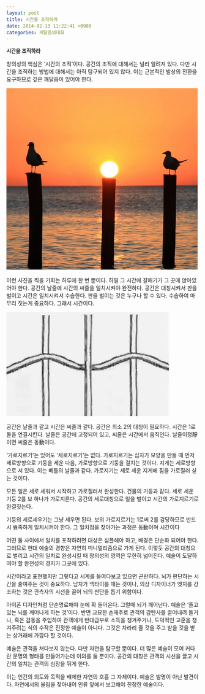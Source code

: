 ```yaml
---
layout: post
title: 시간을 조직하라
date: 2014-02-13 11:22:41 +0900
categories: 깨달음의대화
---
```

  


 <b style="LETTER-SPACING: 0px; FONT-SIZE: 10pt">시간을 조직하라</b>


  


창의성의 핵심은 ‘시간의 조직’이다. 공간의 조직에 대해서는 널리 알려져 있다. 다만 시간을 조직하는 방법에 대해서는 아직 탐구되어 있지 않다. 이는 근본적인 발상의 전환을 요구하므로 깊은 깨달음이 있어야 한다. 


  


 <img alt="0.jpg" src="files/attach/images/198/198/440/0.jpg" width="500" height="473" />

  


이런 사진을 찍을 기회는 하루에 한 번 뿐이다. 하필 그 시간에 갈매기가 그 곳에 앉아있어야 한다. 공간의 날줄에 시간의 씨줄을 일치시켜야 완전하다. 공간은 대칭시켜서 판을 벌이고 시간은 일치시켜서 수습한다. 판을 벌이는 것은 누구나 할 수 있다. 수습하여 마무리 짓는게 중요하다. 그래서 시간이다. 


  


 <img alt="1.JPG" src="files/attach/images/198/198/440/1.JPG" width="426" height="271" />

  


공간은 날줄과 같고 시간은 씨줄과 같다. 공간은 최소 2의 대칭이 필요하다. 시간은 1로 둘을 연결시킨다. 날줄은 공간에 고정되어 있고, 씨줄은 시간에서 움직인다. 날줄이정靜이면 씨줄은 동動이다. 


  


‘가로지르기’는 있어도 ‘세로지르기’는 없다. 가로지르기는 십자가 모양을 만들 때 먼저 세로방향으로 기둥을 세운 다음, 가로방향으로 기둥을 걸치는 것이다. 지게는 세로방향으로 서 있다. 이는 베틀의 날줄과 같다. 가로지기는 세로 세운 지게에 짐을 가로질러 싣는 것이다. 


  


모든 일은 세로 세워서 시작하고 가로질러서 완성한다. 건물의 기둥과 같다. 세로 세운 기둥 2를 보 하나가 가로지른다. 공간의 세로대칭으로 일을 벌이고 시간의 가로지르기로 완결짓는다. 


  


기둥의 세로세우기는 그냥 세우면 된다. 보의 가로지르기는 1로써 2를 감당하므로 반드시 뾰족하게 일치시켜야 한다. 그 일치점을 찾아가는 과정은 동動이며 시간이다


  


어떤 둘 사이에서 일치를 포착하려면 대상은 심플해야 하고, 배경은 단순화 되어야 한다. 그러므로 현대 예술의 경향은 자연히 미니멀리즘으로 가게 된다. 이렇듯 공간의 대칭으로 벌리고 시간의 일치로 완성시킬 때 창의성의 영역은 무한히 넓어진다. 예술이 도달하여야 할 완전성의 경지가 그곳에 있다. 


  


시간이라고 표현했지만 그렇다고 시계를 들여다보고 있으면 곤란하다. 뇌가 판단하는 시간을 줄여주는 것이 중요하다. 남자가 넥타이를 매는 것이나, 의상 디자이너가 엣지를 강조하는 것은 관측자의 시선을 끌어 뇌의 판단을 돕기 위함이다. 


  


아이폰 디자인처럼 단순명료해야 눈에 확 들어온다. 그럴때 뇌가 깨어난다. 예술은 ‘졸고 있는 뇌를 깨어나게 하는 것’이다. 반면 교묘한 손재주로 관객의 감탄사를 끌어내려 들거나, 혹은 감동을 주입하여 관객에게 반대급부로 소득을 챙겨주거나, 도덕적인 교훈을 챙겨주려는 식의 수작은 진정한 예술이 아니다. 그것은 차라리 줄 것을 주고 받을 것을 받는 상거래에 가깝다 할 것이다. 


  


예술은 관객을 쳐다보지 않는다. 다만 자연을 탐구할 뿐이다. 더 많은 예술이 모여 커다란 문명의 형태를 만들어가는데 이의를 둘 뿐이다. 공간의 대칭은 관객의 시선을 끌고 시간의 일치는 관객의 심장을 뛰게 한다.


  


이는 인간의 의도와 목적을 배제한 자연의 호흡 그 자체이다. 예술은 발명이 아닌 발견이다. 자연에서의 울림을 찾아내어 인류 앞에서 보고해야 진정한 예술이다.